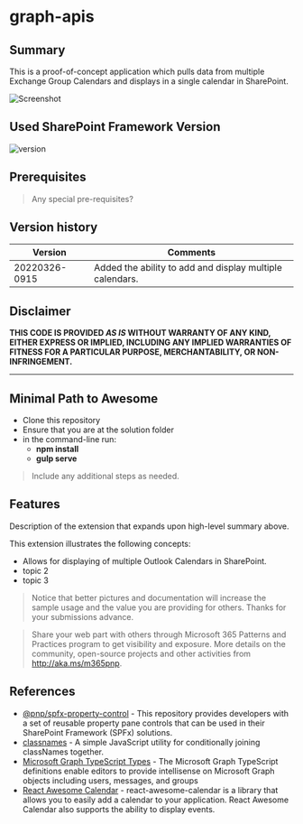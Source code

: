 # graph-apis

## Summary

This is a proof-of-concept application which pulls data from multiple Exchange Group Calendars and displays in a single calendar in SharePoint.

![Screenshot](https://bdking71.files.wordpress.com/2022/03/calendar.png "a title")

## Used SharePoint Framework Version

![version](https://img.shields.io/badge/version-1.14-green.svg "SFPx Version 1.14")

## Prerequisites

> Any special pre-requisites?

## Version history

Version|Comments
--------|---------
20220326-0915 | Added the ability to add and display multiple calendars. 

## Disclaimer

**THIS CODE IS PROVIDED *AS IS* WITHOUT WARRANTY OF ANY KIND, EITHER EXPRESS OR IMPLIED, INCLUDING ANY IMPLIED WARRANTIES OF FITNESS FOR A PARTICULAR PURPOSE, MERCHANTABILITY, OR NON-INFRINGEMENT.**

---

## Minimal Path to Awesome

- Clone this repository
- Ensure that you are at the solution folder
- in the command-line run:
  - **npm install**
  - **gulp serve**

> Include any additional steps as needed.

## Features

Description of the extension that expands upon high-level summary above.

This extension illustrates the following concepts:

- Allows for displaying of multiple Outlook Calendars in SharePoint.
- topic 2
- topic 3

> Notice that better pictures and documentation will increase the sample usage and the value you are providing for others. Thanks for your submissions advance.

> Share your web part with others through Microsoft 365 Patterns and Practices program to get visibility and exposure. More details on the community, open-source projects and other activities from http://aka.ms/m365pnp.

## References
- [@pnp/spfx-property-control](https://pnp.github.io/sp-dev-fx-property-controls) - This repository provides developers with a set of reusable property pane controls that can be used in their SharePoint Framework (SPFx) solutions.
- [classnames](https://www.npmjs.com/package/classnames) - A simple JavaScript utility for conditionally joining classNames together.
- [Microsoft Graph TypeScript Types](https://www.npmjs.com/package/@microsoft/microsoft-graph-types) - The Microsoft Graph TypeScript definitions enable editors to provide intellisense on Microsoft Graph objects including users, messages, and groups
- [React Awesome Calendar](https://www.npmjs.com/package/react-awesome-calendar) - react-awesome-calendar is a library that allows you to easily add a calendar to your application. React Awesome Calendar also supports the ability to display events.

